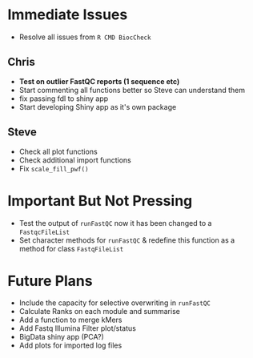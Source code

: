 # Immediate Issues

- Resolve all issues from `R CMD BiocCheck`

## Chris
- **Test on outlier FastQC reports (1 sequence etc)**
- Start commenting all functions better so Steve can understand them
- fix passing fdl to shiny app 
- Start developing Shiny app as it's own package

## Steve

- Check all plot functions
- Check additional import functions
- Fix `scale_fill_pwf()`


# Important But Not Pressing

- Test the output of `runFastQC` now it has been changed to a `FastqcFileList`
- Set character methods for `runFastQC` & redefine this function as a method for class `FastqFileList`

# Future Plans

- Include the capacity for selective overwriting in `runFastQC`
- Calculate Ranks on each module and summarise
- Add a function to merge kMers
- Add Fastq Illumina Filter plot/status
- BigData shiny app (PCA?)
- Add plots for imported log files

